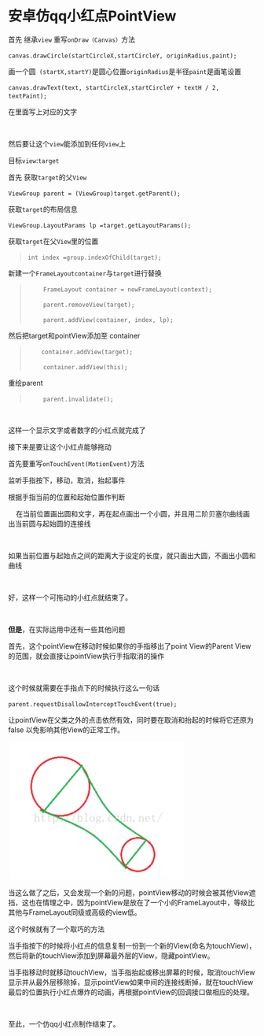 # 安卓仿qq小红点PointView

首先 继承`view` 重写`onDraw（Canvas）`方法

`canvas.drawCircle(startCircleX,startCircleY, originRadius,paint);`

画一个圆` (startX,startY)`是圆心位置`originRadius`是半径` paint `是画笔设置 

`canvas.drawText(text, startCircleX,startCircleY + textH / 2, textPaint);`

在里面写上对应的文字

 

然后要让这个`view`能添加到任何`view`上

目标`view`:`target`

首先 获取`target`的父`View`

`ViewGroup parent = (ViewGroup)target.getParent();`

获取`target`的布局信息

`ViewGroup.LayoutParams lp =target.getLayoutParams();`

获取`target`在父`View`里的位置

> `int index =group.indexOfChild(target);`

新建一个`FrameLayoutcontainer`与`target`进行替换

>         `FrameLayout container = newFrameLayout(context);`
>
>         `parent.removeView(target);`
>
>         `parent.addView(container, index, lp);`

然后把target和pointView添加至 container 

>        `container.addView(target);`
>
>         `container.addView(this);`

重绘parent

>         `parent.invalidate();`

 

这样一个显示文字或者数字的小红点就完成了

接下来是要让这个小红点能够拖动

首先要重写`onTouchEvent(MotionEvent)`方法

监听手指按下，移动，取消，抬起事件

根据手指当前的位置和起始位置作判断

    在当前位置画出圆和文字，再在起点画出一个小圆，并且用二阶贝塞尔曲线画出当前圆与起始圆的连接线

​                              

如果当前位置与起始点之间的距离大于设定的长度，就只画出大圆，不画出小圆和曲线

 

好，这样一个可拖动的小红点就结束了。

 

**但是**，在实际运用中还有一些其他问题

首先，这个pointView在移动时候如果你的手指移出了point View的Parent View的范围，就会直接让pointView执行手指取消的操作

 

这个时候就需要在手指点下的时候执行这么一句话

`parent.requestDisallowInterceptTouchEvent(true);`

让pointView在父类之外的点击依然有效，同时要在取消和抬起的时候将它还原为false 以免影响其他View的正常工作。

 ![xxx](https://raw.githubusercontent.com/CrazyRabbitCCC/share_android/master/image/xxx.png)

当这么做了之后，又会发现一个新的问题，pointView移动的时候会被其他View遮挡，这也在情理之中，因为pointView是放在了一个小的FrameLayout中，等级比其他与FrameLayout同级或高级的view低。

这个时候就有了一个取巧的方法

 

当手指按下的时候将小红点的信息复制一份到一个新的View(命名为touchView)，然后将新的touchView添加到屏幕最外层的View，隐藏pointView。

当手指移动时就移动touchView，当手指抬起或移出屏幕的时候，取消touchView显示并从最外层移除掉，显示pointView如果中间的连接线断掉，就在touchView最后的位置执行小红点爆炸的动画，再根据pointView的回调接口做相应的处理。

 

至此，一个仿qq小红点制作结束了。

